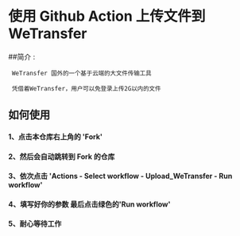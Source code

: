# 使用 Github Action 上传文件到 WeTransfer

##简介 :

     WeTransfer 国外的一个基于云端的大文件传输工具

     凭借着WeTransfer，用户可以免登录上传2G以内的文件

## 如何使用

#### 1、点击本仓库右上角的 'Fork'

#### 2、然后会自动跳转到 Fork 的仓库

#### 3、依次点击 'Actions - Select workflow - Upload_WeTransfer - Run workflow'

#### 4、填写好你的参数 最后点击绿色的'Run workflow'

#### 5、耐心等待工作
